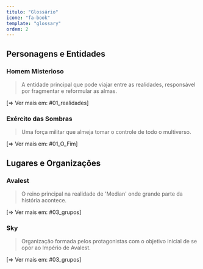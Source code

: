 ```yaml
---
titulo: "Glossário"
icone: "fa-book"
template: "glossary"
ordem: 2
---
```


## Personagens e Entidades
### Homem Misterioso
> A entidade principal que pode viajar entre as realidades, responsável por fragmentar e reformular as almas.

[=> Ver mais em: #01_realidades]

### Exército das Sombras
> Uma força militar que almeja tomar o controle de todo o multiverso.

[=> Ver mais em: #01_O_Fim]

## Lugares e Organizações
### Avalest
> O reino principal na realidade de 'Median' onde grande parte da história acontece.

[=> Ver mais em: #03_grupos]

### Sky
> Organização formada pelos protagonistas com o objetivo inicial de se opor ao Império de Avalest.

[=> Ver mais em: #03_grupos]